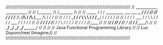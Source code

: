 /////////////////////////////////////////////////////////////////////////////////
//      ___________                                         ___________        //
//     /_______   /\                                       /_______   /\       //
//     \_____ /  / /  _________   ___     ___     _________\_____ /  / /       //
//           /  / /  /_____   /\ /__/\   /  /\   /_____   /\     /  / /        //
//          /  / /  _\____/  / / \  \ \ /  / /  _\____/  / /    /  / /         //
//         /  / /  /  ___   / /   \  \ /  / /  /  ___   / /    /  / /          //
//     ___/  / /  /  /__/  / /     \  /  / /  /  /__/  / /    /  /_/______     //
//    /_____/ /  /________/ /       \/__/ /  /________/ /    /___________/\    //
//    \_____\/   \________\/         \__\/   \________\/     \___________\/    //
//                                                                             //
//                     Java Functional Programming Library                     //
//                          Luc Duponcheel (ImagineJ)                          //
/////////////////////////////////////////////////////////////////////////////////
